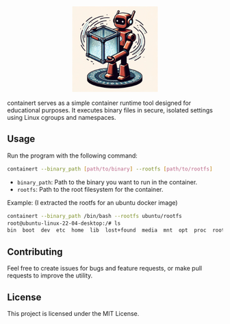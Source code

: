 <div style="text-align: center;">
  <img src="assets/logo.png" width="200" alt="Your Logo">
</div>

containert serves as a simple container runtime tool designed for educational purposes. It executes binary files in secure, isolated settings using Linux cgroups and namespaces. 


## Usage

Run the program with the following command:

```bash
containert --binary_path [path/to/binary] --rootfs [path/to/rootfs]
```

- `binary_path`: Path to the binary you want to run in the container.
- `rootfs`: Path to the root filesystem for the container.

Example: (I extracted the rootfs for an ubuntu docker image)

```bash
containert --binary_path /bin/bash --rootfs ubuntu/rootfs
root@ubuntu-linux-22-04-desktop:/# ls
bin  boot  dev  etc  home  lib  lost+found  media  mnt  opt  proc  root  run  sbin  snap  srv  swap.img  sys  tmp  usr  var
```

## Contributing

Feel free to create issues for bugs and feature requests, or make pull requests to improve the utility.

## License

This project is licensed under the MIT License.
